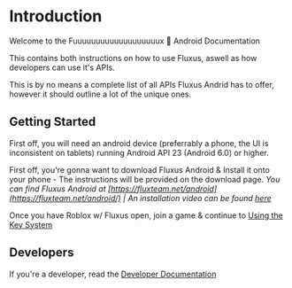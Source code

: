 # Introduction
Welcome to the Fuuuuuuuuuuuuuuuuuuux 🤯 Android Documentation

This contains both instructions on how to use Fluxus, aswell as how developers can use it's APIs.

This is by no means a complete list of all APIs Fluxus Andrid has to offer, however it should outline a lot of the unique ones.

## Getting Started

First off, you will need an android device (preferrably a phone, the UI is inconsistent on tablets) running Android API 23 (Android 6.0) or higher.

First off, you're gonna want to download Fluxus Android & Install it onto your phone - The instructions will be provided on the download page.
*You can find Fluxus Android at [https://fluxteam.net/android](https://fluxteam.net/android/) | An installation video can be found [here](https://cdn.discordapp.com/attachments/1037510861369118841/1037515767429726268/2022-11-02_19-55-01.mp4)*

Once you have Roblox w/ Fluxus open, join a game & continue to [Using the Key System](Key%20System.md)

## Developers

If you're a developer, read the [Developer Documentation](APIs.md)
